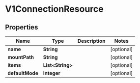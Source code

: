 

# V1ConnectionResource


## Properties

| Name | Type | Description | Notes |
|------------ | ------------- | ------------- | -------------|
|**name** | **String** |  |  [optional] |
|**mountPath** | **String** |  |  [optional] |
|**items** | **List&lt;String&gt;** |  |  [optional] |
|**defaultMode** | **Integer** |  |  [optional] |



